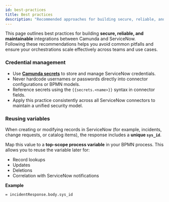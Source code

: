```yaml
---
id: best-practices
title: Best practices
description: "Recommended approaches for building secure, reliable, and maintainable Camunda–ServiceNow integrations."
---
```


This page outlines best practices for building **secure, reliable, and maintainable** integrations between Camunda and ServiceNow.  
Following these recommendations helps you avoid common pitfalls and ensure your orchestrations scale effectively across teams and use cases.

### Credential management

- Use [**Camunda secrets**](/components/console/manage-clusters/manage-secrets.md) to store and manage ServiceNow credentials.
- Never hardcode usernames or passwords directly into connector configurations or BPMN models.
- Reference secrets using the `{{secrets.<name>}}` syntax in connector fields.
- Apply this practice consistently across all ServiceNow connectors to maintain a unified security model.

### Reusing variables

When creating or modifying records in ServiceNow (for example, incidents, change requests, or catalog items), the response includes a **unique `sys_id`**.

Map this value to a **top-scope process variable** in your BPMN process. This allows you to reuse the variable later for:

- Record lookups
- Updates
- Deletions
- Correlation with ServiceNow notifications

**Example**

```feel
= incidentResponse.body.sys_id
```
